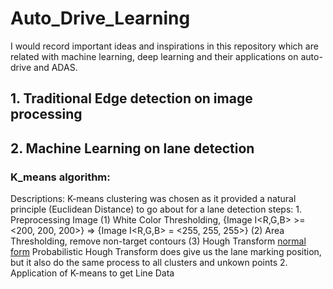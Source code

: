 # Auto_Drive_Learning
I would record important ideas and inspirations in this repository which are related with machine learning, deep learning and their applications on auto-drive and ADAS.

## 1. Traditional Edge detection on image processing 

## 2. Machine Learning on lane detection
### K_means algorithm:
Descriptions: K-means clustering was chosen as it provided a natural principle (Euclidean Distance) to go about for a lane detection
steps: 1. Preprocessing Image
          (1) White Color Thresholding, {Image I<R,G,B> >= <200, 200, 200>} => {Image I<R,G,B> = <255, 255, 255>}
          (2) Area Thresholding, remove non-target contours
          (3) Hough Transform [normal form](https://en.wikipedia.org/wiki/Hough_transform)
          Probabilistic Hough Transform does give us the lane marking position, but it also do the same process to all clusters and unkown points
       2. Application of K-means to get Line Data
